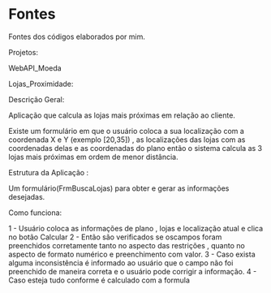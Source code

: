 # Fontes
Fontes dos códigos elaborados por mim.

Projetos:

WebAPI_Moeda

Lojas_Proximidade:

Descrição Geral:

Aplicação que calcula as lojas mais próximas em relação ao cliente.

Existe um formulário em que o usuário coloca a sua localização com a coordenada X e Y (exemplo [20,35]) , as localizações das lojas com as coordenadas delas e as coordenadas do plano então o sistema calcula as 3 lojas mais próximas em ordem de menor distância.  

Estrutura da Aplicação :

Um formulário(FrmBuscaLojas) para obter e gerar as informações desejadas.

Como funciona:

1 - Usuário coloca as informações de plano , lojas e localização atual e clica no botão Calcular 
2 - Então são verificados se oscampos foram preenchidos corretamente tanto no aspecto das restrições , quanto no aspecto de formato numérico e preenchimento com valor.
3 - Caso exista alguma inconsistência é informado ao usuário que o campo não foi preenchido de maneira correta e o usuário pode corrigir a informação.
4 - Caso esteja tudo conforme é calculado com a formula 
